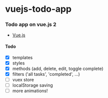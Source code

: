 # vuejs-todo-app
### Todo app on vue.js 2

* [Vue.js](https://vuejs.org/)


#### Todo
- [x] templates
- [x] styles
- [x] methods (add, delete, edit, toggle complete)
- [x] filters ('all tasks', 'completed', ...)
- [ ] vuex store
- [ ] localStorage saving
- [ ] more animations!
